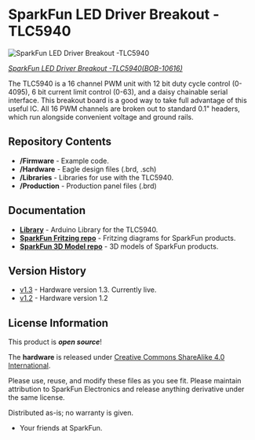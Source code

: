 SparkFun LED Driver Breakout -TLC5940
========================================

![SparkFun LED Driver Breakout -TLC5940](https://cdn.sparkfun.com//assets/parts/5/2/7/6/10616-01a.jpg)

[*SparkFun LED Driver Breakout -TLC5940(BOB-10616)*](https://www.sparkfun.com/products/10616)

 The TLC5940 is a 16 channel PWM unit with 12 bit duty cycle control (0-4095), 6 bit current limit control (0-63), and a daisy chainable serial interface. 
 This breakout board is a good way to take full advantage of this useful IC. 
 All 16 PWM channels are broken out to standard 0.1" headers, which run alongside convenient voltage and ground rails.

Repository Contents
-------------------

* **/Firmware** - Example code. 
* **/Hardware** - Eagle design files (.brd, .sch)
* **/Libraries** - Libraries for use with the TLC5940.
* **/Production** - Production panel files (.brd)

Documentation
--------------
* **[Library](https://github.com/sparkfun/SparkFun_TLC5940_Arduino_Library)** - Arduino Library for the TLC5940.
* **[SparkFun Fritzing repo](https://github.com/sparkfun/Fritzing_Parts)** - Fritzing diagrams for SparkFun products.
* **[SparkFun 3D Model repo](https://github.com/sparkfun/3D_Models)** - 3D models of SparkFun products. 

Version History
---------------

* [v1.3](https://github.com/sparkfun/LED_Driver_Breakout-TLC5940/tree/V_H1.3_L1.0.1) - Hardware version 1.3. Currently live. 
* [v1.2](https://github.com/sparkfun/LED_Driver_Breakout-TLC5940/tree/V_H.1_L1.0.1) - Hardware version 1.2


License Information
-------------------
This product is _**open source**_! 

The **hardware** is released under [Creative Commons ShareAlike 4.0 International](https://creativecommons.org/licenses/by-sa/4.0/).

Please use, reuse, and modify these files as you see fit. Please maintain attribution to SparkFun Electronics and release anything derivative under the same license.

Distributed as-is; no warranty is given.

- Your friends at SparkFun.


